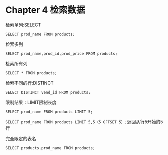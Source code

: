 # Chapter 4 检索数据

检索单列:SELECT

`SELECT prod_name FROM products;`

检索多列

`SELECT prod_name,prod_id,prod_price FROM products;`

检索所有列

`SELECT * FROM products;`

检索不同的行:DISTINCT

`SELECT DISTINCT vend_id FROM products;`

限制结果：LIMIT限制长度

`SELECT prod_name FROM products LIMIT 5;`

`SELECT prod_name FROM products LIMIT 5,5（5 OFFSET 5）;`返回从行5开始的5行

完全限定的表名

`SELECT products.prod_name FROM products;`